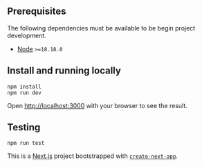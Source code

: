 ## Prerequisites
The following dependencies must be available to be begin project development.

* [Node][] `>=18.18.0`

[Node]: https://nodejs.org
[Yarn]: https://yarnpkg.com

## Install and running locally
```
npm install
npm run dev
```

Open [http://localhost:3000](http://localhost:3000) with your browser to see the result.

## Testing
```
npm run test
```

This is a [Next.js](https://nextjs.org) project bootstrapped with [`create-next-app`](https://nextjs.org/docs/app/api-reference/cli/create-next-app).
